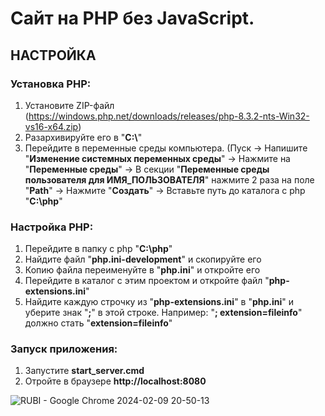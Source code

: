 # Сайт на PHP без JavaScript.

## НАСТРОЙКА

### Установка PHP:
1. Установите ZIP-файл (https://windows.php.net/downloads/releases/php-8.3.2-nts-Win32-vs16-x64.zip)
2. Разархивируйте его в "**C:\\**"
3. Перейдите в переменные среды компьютера. (Пуск -> Напишите "**Изменение системных переменных среды**" -> Нажмите на "**Переменные среды**" -> В секции "**Переменные среды пользователя для ИМЯ_ПОЛЬЗОВАТЕЛЯ**" нажмите 2 раза на поле "**Path**" -> Нажмите "**Создать**" -> Вставьте путь до каталога с php "**C:\\php**"

### Настройка PHP:
1. Перейдите в папку с php "**C:\\php**"
2. Найдите файл "**php.ini-development**" и скопируйте его
3. Копию файла переименуйте в "**php.ini**" и откройте его
5. Перейдите в каталог с этим проектом и откройте файл "**php-extensions.ini**"
6. Найдите каждую строчку из "**php-extensions.ini**" в "**php.ini**" и уберите знак "**;**" в этой строке. Например: "**; extension=fileinfo**" должно стать "**extension=fileinfo**"

### Запуск приложения:
1. Запустите **start_server.cmd**
2. Отройте в браузере **http://localhost:8080**

![RUBI - Google Chrome 2024-02-09 20-50-13](https://github.com/RDKg/PHP-Adaptive-WebSite-Without-JS/assets/115119289/a25ba63b-b052-4fef-9185-02939a437469)
